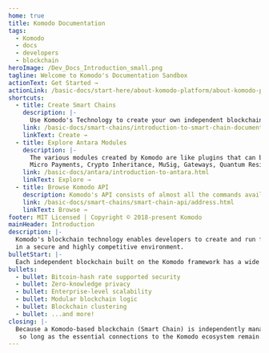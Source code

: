 ```yaml
---
home: true
title: Komodo Documentation
tags:
  - Komodo
  - docs
  - developers
  - blockchain
heroImage: /Dev_Docs_Introduction_small.png
tagline: Welcome to Komodo's Documentation Sandbox
actionText: Get Started →
actionLink: /basic-docs/start-here/about-komodo-platform/about-komodo-platform.html
shortcuts:
  - title: Create Smart Chains
    description: |-
      Use Komodo's Technology to create your own independent blockchains. Customizations available include: Coin emission, PoW/PoS, Privacy, Antara modules and many more...
    link: /basic-docs/smart-chains/introduction-to-smart-chain-documentation.html
    linkText: Create →
  - title: Explore Antara Modules
    description: |-
      The various modules created by Komodo are like plugins that can be enabled at the time of creating an assetchain. The features they add include: Tokens, Oracles, Provable RNG for use in dApps,
      Micro Payments, Crypto Inheritance, MuSig, Gateways, Quantum Resistant Dilithium signing ......
    link: /basic-docs/antara/introduction-to-antara.html
    linkText: Explore →
  - title: Browse Komodo API
    description: Komodo's API consists of almost all the commands available in Bitcoin version 0.14 and many other useful RPC that are specific to the Komodo ecosystem.
    link: /basic-docs/smart-chains/smart-chain-api/address.html
    linkText: Browse →
footer: MIT Licensed | Copyright © 2018-present Komodo
mainHeader: Introduction
description: |-
  Komodo's blockchain technology enables developers to create and run fully independent blockchains 
  in a secure and highly competitive environment.
bulletStart: |-
  Each independent blockchain built on the Komodo framework has a wide range of capabilities, including:
bullets:
  - bullet: Bitcoin-hash rate supported security
  - bullet: Zero-knowledge privacy
  - bullet: Enterprise-level scalability
  - bullet: Modular blockchain logic
  - bullet: Blockchain clustering
  - bullet: ...and more!
closing: |-
  Because a Komodo-based blockchain (Smart Chain) is independently managed, the developer has complete freedom,
   so long as the essential connections to the Komodo ecosystem remain.
---
```

